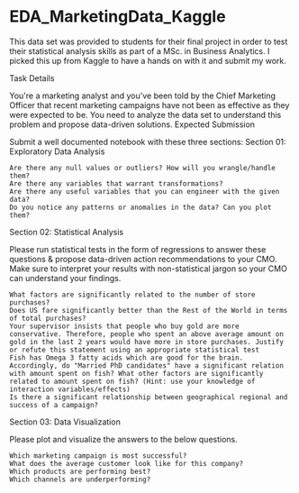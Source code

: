 # EDA_MarketingData_Kaggle
This data set was provided to students for their final project in order to test their statistical analysis skills as part of a MSc. in Business Analytics. I picked this up from Kaggle to have a hands on with it and submit my work.


Task Details

You're a marketing analyst and you've been told by the Chief Marketing Officer that recent marketing campaigns have not been as effective as they were expected to be. You need to analyze the data set to understand this problem and propose data-driven solutions.
Expected Submission

Submit a well documented notebook with these three sections:
Section 01: Exploratory Data Analysis

    Are there any null values or outliers? How will you wrangle/handle them?
    Are there any variables that warrant transformations?
    Are there any useful variables that you can engineer with the given data?
    Do you notice any patterns or anomalies in the data? Can you plot them?

Section 02: Statistical Analysis

Please run statistical tests in the form of regressions to answer these questions & propose data-driven action recommendations to your CMO. Make sure to interpret your results with non-statistical jargon so your CMO can understand your findings.

    What factors are significantly related to the number of store purchases?
    Does US fare significantly better than the Rest of the World in terms of total purchases?
    Your supervisor insists that people who buy gold are more conservative. Therefore, people who spent an above average amount on gold in the last 2 years would have more in store purchases. Justify or refute this statement using an appropriate statistical test
    Fish has Omega 3 fatty acids which are good for the brain. Accordingly, do "Married PhD candidates" have a significant relation with amount spent on fish? What other factors are significantly related to amount spent on fish? (Hint: use your knowledge of interaction variables/effects)
    Is there a significant relationship between geographical regional and success of a campaign?

Section 03: Data Visualization

Please plot and visualize the answers to the below questions.

    Which marketing campaign is most successful?
    What does the average customer look like for this company?
    Which products are performing best?
    Which channels are underperforming?
